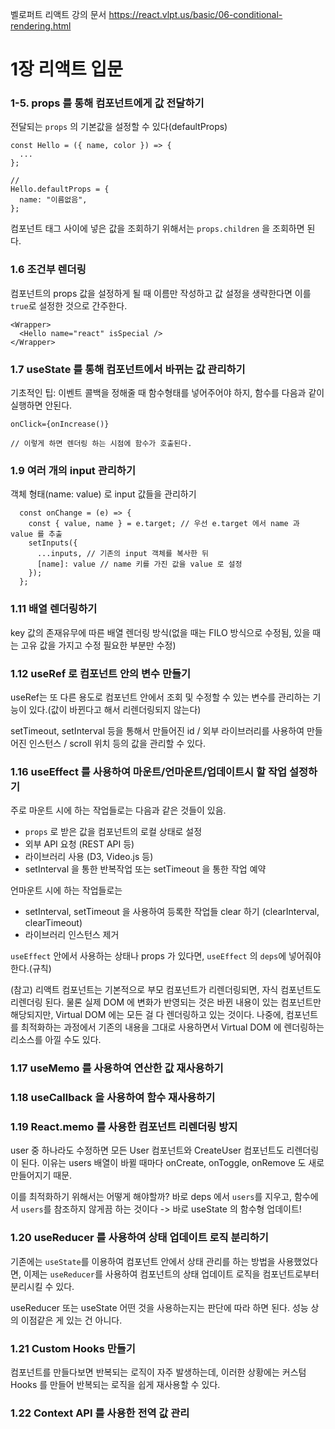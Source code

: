 벨로퍼트 리액트 강의 문서
https://react.vlpt.us/basic/06-conditional-rendering.html

# 1장 리액트 입문

### 1-5. props 를 통해 컴포넌트에게 값 전달하기

전달되는 `props` 의 기본값을 설정할 수 있다(defaultProps)

```
const Hello = ({ name, color }) => {
  ...
};

//
Hello.defaultProps = {
  name: "이름없음",
};
```

컴포넌트 태그 사이에 넣은 값을 조회하기 위해서는 `props.children` 을 조회하면 된다.

### 1.6 조건부 렌더링

컴포넌트의 props 값을 설정하게 될 때 이름만 작성하고 값 설정을 생략한다면 이를 `true`로 설정한 것으로 간주한다.

```
<Wrapper>
  <Hello name="react" isSpecial />
</Wrapper>
```

### 1.7 useState 를 통해 컴포넌트에서 바뀌는 값 관리하기

기초적인 팁: 이벤트 콜백을 정해줄 때 함수형태를 넣어주어야 하지, 함수를 다음과 같이 실행하면 안된다.

```
onClick={onIncrease()}

// 이렇게 하면 렌더링 하는 시점에 함수가 호출된다.
```

### 1.9 여러 개의 input 관리하기

객체 형태(name: value) 로 input 값들을 관리하기

```
  const onChange = (e) => {
    const { value, name } = e.target; // 우선 e.target 에서 name 과 value 를 추출
    setInputs({
      ...inputs, // 기존의 input 객체를 복사한 뒤
      [name]: value // name 키를 가진 값을 value 로 설정
    });
  };
```

### 1.11 배열 렌더링하기

key 값의 존재유무에 따른 배열 렌더링 방식(없을 때는 FILO 방식으로 수정됨, 있을 때는 고유 값을 가지고 수정 필요한 부분만 수정)

### 1.12 useRef 로 컴포넌트 안의 변수 만들기

useRef는 또 다른 용도로 컴포넌트 안에서 조회 및 수정할 수 있는 변수를 관리하는 기능이 있다.(값이 바뀐다고 해서 리렌더링되지 않는다)

setTimeout, setInterval 등을 통해서 만들어진 id / 외부 라이브러리를 사용하여 만들어진 인스턴스 / scroll 위치 등의 값을 관리할 수 있다.

### 1.16 useEffect 를 사용하여 마운트/언마운트/업데이트시 할 작업 설정하기

주로 마운트 시에 하는 작업들로는 다음과 같은 것들이 있음.

- `props` 로 받은 값을 컴포넌트의 로컬 상태로 설정
- 외부 API 요청 (REST API 등)
- 라이브러리 사용 (D3, Video.js 등)
- setInterval 을 통한 반복작업 또는 setTimeout 을 통한 작업 예약

언마운트 시에 하는 작업들로는

- setInterval, setTimeout 을 사용하여 등록한 작업들 clear 하기 (clearInterval, clearTimeout)
- 라이브러리 인스턴스 제거

`useEffect` 안에서 사용하는 상태나 props 가 있다면, `useEffect` 의 `deps`에 넣어줘야 한다.(규칙)

(참고) 리액트 컴포넌트는 기본적으로 부모 컴포넌트가 리렌더링되면, 자식 컴포넌트도 리렌더링 된다. 물론 실제 DOM 에 변화가 반영되는 것은 바뀐 내용이 있는 컴포넌트만 해당되지만, Virtual DOM 에는 모든 걸 다 렌더링하고 있는 것이다. 나중에, 컴포넌트를 최적화하는 과정에서 기존의 내용을 그대로 사용하면서 Virtual DOM 에 렌더링하는 리소스를 아낄 수도 있다.

### 1.17 useMemo 를 사용하여 연산한 값 재사용하기

### 1.18 useCallback 을 사용하여 함수 재사용하기

### 1.19 React.memo 를 사용한 컴포넌트 리렌더링 방지

user 중 하나라도 수정하면 모든 User 컴포넌트와 CreateUser 컴포넌트도 리렌더링이 된다. 이유는 users 배열이 바뀔 때마다 onCreate, onToggle, onRemove 도 새로 만들어지기 때문.

이를 최적화하기 위해서는 어떻게 해야할까? 바로 deps 에서 `users`를 지우고, 함수에서 `users`를 참조하지 않게끔 하는 것이다 -> 바로 useState 의 함수형 업데이트!

### 1.20 useReducer 를 사용하여 상태 업데이트 로직 분리하기

기존에는 `useState`를 이용하여 컴포넌트 안에서 상태 관리를 하는 방법을 사용했었다면, 이제는 `useReducer`를 사용하여 컴포넌트의 상태 업데이트 로직을 컴포넌트로부터 분리시킬 수 있다.

useReducer 또는 useState 어떤 것을 사용하는지는 판단에 따라 하면 된다. 성능 상의 이점같은 게 있는 건 아니다.

### 1.21 Custom Hooks 만들기

컴포넌트를 만들다보면 반복되는 로직이 자주 발생하는데, 이러한 상황에는 커스텀 Hooks 를 만들어 반복되는 로직을 쉽게 재사용할 수 있다.

### 1.22 Context API 를 사용한 전역 값 관리
